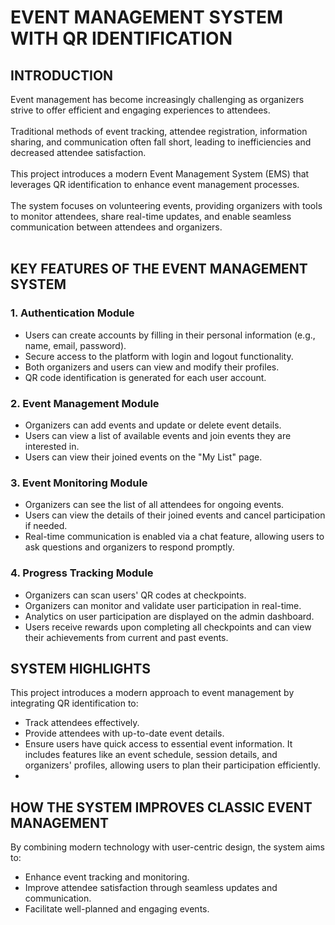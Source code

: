 # **EVENT MANAGEMENT SYSTEM WITH QR IDENTIFICATION**


## INTRODUCTION
Event management has become increasingly challenging as organizers strive to offer efficient and engaging experiences to attendees.<br><br>
Traditional methods of event tracking, attendee registration, information sharing, and communication often fall short, leading to inefficiencies and decreased attendee satisfaction.<br><br>
This project introduces a modern Event Management System (EMS) that leverages QR identification to enhance event management processes.<br><br>
The system focuses on volunteering events, providing organizers with tools to monitor attendees, share real-time updates, and enable seamless communication between attendees and organizers.<br><br>

## KEY FEATURES OF THE EVENT MANAGEMENT SYSTEM

### 1. Authentication Module
- Users can create accounts by filling in their personal information (e.g., name, email, password).
- Secure access to the platform with login and logout functionality.
- Both organizers and users can view and modify their profiles.
- QR code identification is generated for each user account.

### 2. Event Management Module
- Organizers can add events and update or delete event details.
- Users can view a list of available events and join events they are interested in.
- Users can view their joined events on the "My List" page.

### 3. Event Monitoring Module
- Organizers can see the list of all attendees for ongoing events.
- Users can view the details of their joined events and cancel participation if needed.
- Real-time communication is enabled via a chat feature, allowing users to ask questions and organizers to respond promptly.

### 4. Progress Tracking Module
- Organizers can scan users' QR codes at checkpoints.
- Organizers can monitor and validate user participation in real-time.
- Analytics on user participation are displayed on the admin dashboard.
- Users receive rewards upon completing all checkpoints and can view their achievements from current and past events.

## SYSTEM HIGHLIGHTS

This project introduces a modern approach to event management by integrating QR identification to:
- Track attendees effectively.
- Provide attendees with up-to-date event details.
- Ensure users have quick access to essential event information. It includes features like an event schedule, session details, and organizers' profiles, allowing users to plan their participation efficiently.
- 
## HOW THE SYSTEM IMPROVES CLASSIC EVENT MANAGEMENT

By combining modern technology with user-centric design, the system aims to:
- Enhance event tracking and monitoring.
- Improve attendee satisfaction through seamless updates and communication.
- Facilitate well-planned and engaging events.

